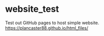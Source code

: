 # website_test
Test out GitHub pages to host simple website. https://plancaster88.github.io/html_files/
